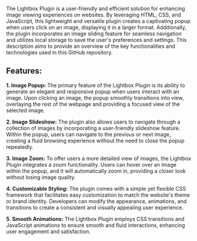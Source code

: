 The Lightbox Plugin is a user-friendly and efficient solution for enhancing image viewing experiences on websites. By leveraging HTML, CSS, and JavaScript, this lightweight and versatile plugin creates a captivating popup when users click on an image, displaying it in a larger format. Additionally, the plugin incorporates an image sliding feature for seamless navigation and utilizes local storage to save the user's preferences and settings. This description aims to provide an overview of the key functionalities and technologies used in this GitHub repository.

## Features:

**1.	Image Popup:** The primary feature of the Lightbox Plugin is its ability to generate an elegant and responsive popup when users interact with an image. Upon clicking an image, the popup smoothly transitions into view, overlaying the rest of the webpage and providing a focused view of the selected image.

**2.	Image Slideshow:** The plugin also allows users to navigate through a collection of images by incorporating a user-friendly slideshow feature. Within the popup, users can navigate to the previous or next image, creating a fluid browsing experience without the need to close the popup repeatedly.

**3.	Image Zoom:** To offer users a more detailed view of images, the Lightbox Plugin integrates a zoom functionality. Users can hover over an image within the popup, and it will automatically zoom in, providing a closer look without losing image quality.

**4.	Customizable Styling:** The plugin comes with a simple yet flexible CSS framework that facilitates easy customization to match the website's theme or brand identity. Developers can modify the appearance, animations, and transitions to create a consistent and visually appealing user experience.

**5.	Smooth Animations:** The Lightbox Plugin employs CSS transitions and JavaScript animations to ensure smooth and fluid interactions, enhancing user engagement and satisfaction.

